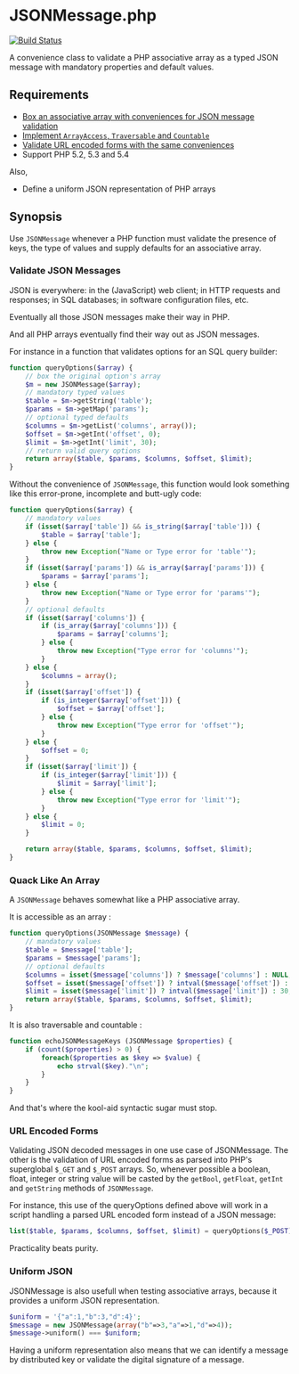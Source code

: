 JSONMessage.php
===
[![Build Status](https://travis-ci.org/laurentszyster/JSONMessage.php.svg)](https://travis-ci.org/laurentszyster/JSONMessage.php)

A convenience class to validate a PHP associative array as a typed JSON message with mandatory properties and default values.

Requirements
---
- [Box an associative array with conveniences for JSON message validation](#validate-json-messages)
- [Implement `ArrayAccess`, `Traversable` and `Countable`](#quack-like-an-array)
- [Validate URL encoded forms with the same conveniences](#url-encoded-forms)
- Support PHP 5.2, 5.3 and 5.4

Also,

- Define a uniform JSON representation of PHP arrays

Synopsis
---
Use `JSONMessage` whenever a PHP function must validate the presence of keys, the type of values and supply defaults for an associative array.

### Validate JSON Messages

JSON is everywhere: in the (JavaScript) web client; in HTTP requests and responses; in SQL databases; in software configuration files, etc.

Eventually all those JSON messages make their way in PHP.

And all PHP arrays eventually find their way out as JSON messages.

For instance in a function that validates options for an SQL query builder:

~~~php
function queryOptions($array) {
    // box the original option's array
    $m = new JSONMessage($array);
    // mandatory typed values
    $table = $m->getString('table');
    $params = $m->getMap('params');
    // optional typed defaults
    $columns = $m->getList('columns', array());
    $offset = $m->getInt('offset', 0);
    $limit = $m->getInt('limit', 30);
    // return valid query options
    return array($table, $params, $columns, $offset, $limit);
}
~~~

Without the convenience of `JSONMessage`, this function would look something like this error-prone, incomplete and butt-ugly code:

~~~php
function queryOptions($array) {
    // mandatory values
    if (isset($array['table']) && is_string($array['table'])) {
        $table = $array['table'];
    } else {
        throw new Exception("Name or Type error for 'table'");
    }
    if (isset($array['params']) && is_array($array['params'])) {
        $params = $array['params'];
    } else {
        throw new Exception("Name or Type error for 'params'");
    }
    // optional defaults
    if (isset($array['columns']) {
        if (is_array($array['columns'])) {
            $params = $array['columns'];
        } else {
            throw new Exception("Type error for 'columns'");
        }
    } else {
        $columns = array();
    }
    if (isset($array['offset']) {
        if (is_integer($array['offset'])) {
            $offset = $array['offset'];
        } else {
            throw new Exception("Type error for 'offset'");
        }
    } else {
        $offset = 0;
    }
    if (isset($array['limit']) {
        if (is_integer($array['limit'])) {
            $limit = $array['limit'];
        } else {
            throw new Exception("Type error for 'limit'");
        }
    } else {
        $limit = 0;
    }

    return array($table, $params, $columns, $offset, $limit);
}
~~~

### Quack Like An Array

A `JSONMessage` behaves somewhat like a PHP associative array. 

It is accessible as an array :

~~~php
function queryOptions(JSONMessage $message) {
    // mandatory values
    $table = $message['table'];
    $params = $message['params'];
    // optional defaults
    $columns = isset($message['columns']) ? $message['columns'] : NULL;
    $offset = isset($message['offset']) ? intval($message['offset']) : 0;
    $limit = isset($message['limit']) ? intval($message['limit']) : 30;
    return array($table, $params, $columns, $offset, $limit);
}
~~~

It is also traversable and countable :

~~~php
function echoJSONMessageKeys (JSONMessage $properties) {
    if (count($properties) > 0) {
        foreach($properties as $key => $value) {
            echo strval($key)."\n";
        }
    }
}
~~~

And that's where the kool-aid syntactic sugar must stop.

### URL Encoded Forms

Validating JSON decoded messages in one use case of JSONMessage. The other is the validation of URL encoded forms as parsed into PHP's superglobal `$_GET` and `$_POST` arrays. So, whenever possible a boolean, float, integer or string value will be casted by the `getBool`, `getFloat`, `getInt` and `getString` methods of `JSONMessage`. 

For instance, this use of the queryOptions defined above will work in a script handling a parsed URL encoded form instead of a JSON message:

~~~php
list($table, $params, $columns, $offset, $limit) = queryOptions($_POST);
~~~

Practicality beats purity.

### Uniform JSON

JSONMessage is also usefull when testing associative arrays, because it provides a uniform JSON representation.

~~~php
$uniform = '{"a":1,"b":3,"d":4}';
$message = new JSONMessage(array("b"=>3,"a"=>1,"d"=>4));
$message->uniform() === $uniform;
~~~

Having a uniform representation also means that we can identify a message by distributed key or validate the digital signature of a message.
